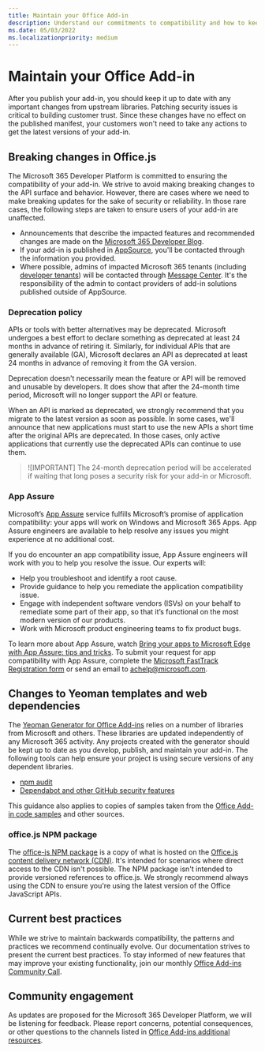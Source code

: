 ```yaml
---
title: Maintain your Office Add-in
description: Understand our commitments to compatibility and how to keep your add-in up to date.
ms.date: 05/03/2022
ms.localizationpriority: medium
---
```


# Maintain your Office Add-in

After you publish your add-in, you should keep it up to date with any important changes from upstream libraries. Patching security issues is critical to building customer trust. Since these changes have no effect on the published manifest, your customers won't need to take any actions to get the latest versions of your add-in.

## Breaking changes in Office.js

The Microsoft 365 Developer Platform is committed to ensuring the compatibility of your add-in. We strive to avoid making breaking changes to the API surface and behavior. However, there are cases where we need to make breaking updates for the sake of security or reliability. In those rare cases, the following steps are taken to ensure users of your add-in are unaffected.

- Announcements that describe the impacted features and recommended changes are made on the [Microsoft 365 Developer Blog](https://devblogs.microsoft.com/microsoft365dev/).
- If your add-in is published in [AppSource](/office/dev/store/submit-to-appsource-via-partner-center), you'll be contacted through the information you provided.
- Where possible, admins of impacted Microsoft 365 tenants (including [developer tenants](https://developer.microsoft.com/microsoft-365/dev-program)) will be contacted through [Message Center](/microsoft-365/admin/manage/message-center). It's the responsibility of the admin to contact providers of add-in solutions published outside of AppSource.

### Deprecation policy

APIs or tools with better alternatives may be deprecated. Microsoft undergoes a best effort to declare something as deprecated at least 24 months in advance of retiring it. Similarly, for individual APIs that are generally available (GA), Microsoft declares an API as deprecated at least 24 months in advance of removing it from the GA version.

Deprecation doesn't necessarily mean the feature or API will be removed and unusable by developers. It does show that after the 24-month time period, Microsoft will no longer support the API or feature.

When an API is marked as deprecated, we strongly recommend that you migrate to the latest version as soon as possible. In some cases, we'll announce that new applications must start to use the new APIs a short time after the original APIs are deprecated. In those cases, only active applications that currently use the deprecated APIs can continue to use them.

> ![IMPORTANT]
> The 24-month deprecation period will be accelerated if waiting that long poses a security risk for your add-in or Microsoft.

### App Assure

Microsoft’s [App Assure](https://www.microsoft.com/fasttrack/microsoft-365/app-assure) service fulfills Microsoft’s promise of application compatibility: your apps will work on Windows and Microsoft 365 Apps. App Assure engineers are available to help resolve any issues you might experience at no additional cost.

If you do encounter an app compatibility issue, App Assure engineers will work with you to help you resolve the issue. Our experts will:

- Help you troubleshoot and identify a root cause.
- Provide guidance to help you remediate the application compatibility issue.
- Engage with independent software vendors (ISVs) on your behalf to remediate some part of their app, so that it’s functional on the most modern version of our products.
- Work with Microsoft product engineering teams to fix product bugs.

To learn more about App Assure, watch [Bring your apps to Microsoft Edge with App Assure: tips and tricks](https://techcommunity.microsoft.com/t5/video-hub/bring-your-apps-to-microsoft-edge-with-app-assure-tips-and/ba-p/2167619). To submit your request for app compatibility with App Assure, complete the [Microsoft FastTrack Registration form](https://aka.ms/AppAssureRequest) or send an email to [achelp@microsoft.com](mailto:achelp@microsoft.com).

## Changes to Yeoman templates and web dependencies

The [Yeoman Generator for Office Add-ins](../develop/yeoman-generator-overview.md) relies on a number of libraries from Microsoft and others. These libraries are updated independently of any Microsoft 365 activity. Any projects created with the generator should be kept up to date as you develop, publish, and maintain your add-in. The following tools can help ensure your project is using secure versions of any dependent libraries.

- [npm audit](https://docs.npmjs.com/cli/v6/commands/npm-audit/)
- [Dependabot and other GitHub security features](https://github.com/features/security)

This guidance also applies to copies of samples taken from the [Office Add-in code samples](https://github.com/OfficeDev/Office-Add-in-samples) and other sources.

### office.js NPM package

The [office-js NPM package](https://www.npmjs.com/package/@microsoft/office-js) is a copy of what is hosted on the [Office.js content delivery network (CDN)](../develop/understanding-the-javascript-api-for-office.md#accessing-the-office-javascript-api-library). It's intended for scenarios where direct access to the CDN isn't possible. The NPM package isn't intended to provide versioned references to office.js. We strongly recommend always using the CDN to ensure you're using the latest version of the Office JavaScript APIs.

## Current best practices

While we strive to maintain backwards compatibility, the patterns and practices we recommend continually evolve. Our documentation strives to present the current best practices. To stay informed of new features that may improve your existing functionality, join our monthly [Office Add-ins Community Call](../overview/office-add-ins-community-call.md).

## Community engagement

As updates are proposed for the Microsoft 365 Developer Platform, we will be listening for feedback. Please report concerns, potential consequences, or other questions to the channels listed in [Office Add-ins additional resources](../resources/resources-links-help.md).
